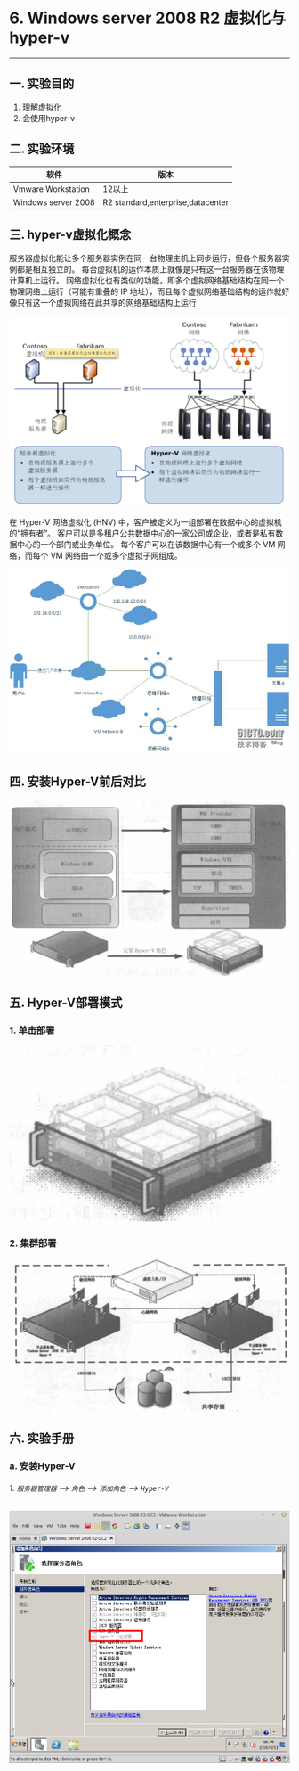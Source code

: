 # 6. Windows server 2008 R2 虚拟化与hyper-v

---

## 一. 实验目的
1. 理解虚拟化
2. 会使用hyper-v

## 二. 实验环境

|软件|版本|
|----|----|
|Vmware Workstation| 12以上 |
|Windows server 2008| R2 standard,enterprise,datacenter|

## 三. hyper-v虚拟化概念
服务器虚拟化能让多个服务器实例在同一台物理主机上同步运行，但各个服务器实例都是相互独立的。 每台虚拟机的运作本质上就像是只有这一台服务器在该物理计算机上运行。 网络虚拟化也有类似的功能，即多个虚拟网络基础结构在同一个物理网络上运行（可能有重叠的 IP 地址），而且每个虚拟网络基础结构的运作就好像只有这一个虚拟网络在此共享的网络基础结构上运行

![](/windows/win2008R2/appserver/image/hyperV-1.png)

在 Hyper-V 网络虚拟化 (HNV) 中，客户被定义为一组部署在数据中心的虚拟机的“拥有者”。 客户可以是多租户公共数据中心的一家公司或企业，或者是私有数据中心的一个部门或业务单位。 每个客户可以在该数据中心有一个或多个 VM 网络，而每个 VM 网络由一个或多个虚拟子网组成。

![](/windows/win2008R2/appserver/image/hyperV-1.jpg)

## 四. 安装Hyper-V前后对比

![](/windows/win2008R2/appserver/image/hyperV-2.png)

## 五. Hyper-V部署模式

### 1. 单击部署

![](/windows/win2008R2/appserver/image/hyperV-4.png)

### 2. 集群部署

![](/windows/win2008R2/appserver/image/hyperV-3.png)

## 六. 实验手册

### a. 安装Hyper-V

###### 1. `服务器管理器` --> `角色` --> `添加角色` --> `Hyper-V`

![](/windows/win2008R2/appserver/image/hyperV-5.png)



